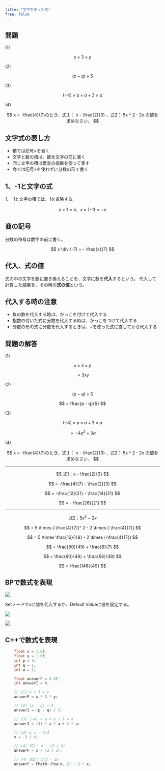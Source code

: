 ```yaml
---
title: "文字を使った式"
free: false
---
```


## 問題

(1)

$$
  x \times 3 \times y
$$

(2)

$$
  (p - q) \div 5
$$

(3)

$$
  (-4) \times a \times a + 3 \times a
$$

(4)

$$
  x = -\frac{4}{7}のとき、式１： x - \frac{2}{3} 、式2： 5x ^ 2 - 2x の値を求めなさい。
$$

## 文字式の表し方

- 積では記号×を省く
- 文字と数の積は、数を文字の前に書く
- 同じ文字の積は累乗の指数を使って表す
- 商では記号÷を使わずに分数の形で書く

## 1、-1と文字の式

1、-1と文字の積では、1を省略する。

$$
  x \times 1 = x、 x \times (-1) = -x
$$

## 商の記号

分数の符号は数字の前に書く。

$$
  x \div (-7) = - \frac{x}{7}
$$

## 代入、式の値

式の中の文字を数に置き換えることを、文字に数を**代入**するという。
代入して計算した結果を、その時の**式の値**という。

## 代入する時の注意

- 負の数を代入する時は、かっこを付けて代入する
- 指数の付いた式に分数を代入する時は、かっこをつけて代入する
- 分数の形の式に分数を代入するときは、÷を使った式に直してから代入する

## 問題の解答

(1)

$$
  x \times 3 \times y
$$

$$
  = 3xy
$$

(2)

$$
  (p - q) \div 5
$$

$$
  = \frac{p - q}{5}
$$

(3)

$$
  (-4) \times a \times a + 3 \times a
$$

$$
  = -4a^2 + 3a
$$

(4)

$$
  x = -\frac{4}{7}のとき、式１： x - \frac{2}{3} 、式2： 5x ^ 2 - 2x の値を求めなさい。
$$

---

$$
  式1：x - \frac{2}{3}
$$

$$
  = -\frac{4}{7} - \frac{2}{3}
$$

$$
  = -\frac{12}{21} - \frac{14}{21}
$$

$$
  = - \frac{26}{21}
$$

--- 

$$
  式2：5x ^ 2 - 2x
$$

$$
  = 5 \times (-\frac{4}{7})^ 2 - 2 \times (-\frac{4}{7})
$$

$$
  = 5 \times \frac{16}{49} - 2 \times (-\frac{4}{7})
$$

$$
  = \frac{90}{49} + \frac{8}{7}
$$

$$
  = \frac{90}{49} + \frac{56}{49}
$$

$$
  = \frac{146}{49}
$$

## BPで数式を表現

![](/images/books/book-ue5_mathematical_programming/chap_03_character_expression/2022-07-23-22-44-13.png)

Setノードでxに値を代入するか、Default Valueに値を設定する。

![](/images/books/book-ue5_mathematical_programming/chap_03_character_expression/2022-07-23-23-25-34.png)

![](/images/books/book-ue5_mathematical_programming/chap_03_character_expression/2022-07-23-23-23-39.png)

## C++で数式を表現

```cpp
	float x = 1.0f;
	float y = 1.0f;
	int p = 1;
	int q = 1;
	int a = 1;

	float answerF = 0.0f;
	int answerI = 0;

	// (1) x × 3 × y
	answerF = x * 3 * y;

	// (2) (p - q) ÷ 5
	answerI = (p - q) / 5;

	// (3) (−4) × a × a + 3 × a
	answerI = (4) * a * a + 3 * a;

	// (4) x = - 3/4
	x = -3 / 4;

	// (4) 式1： x - (2 / 3)
	answerF = x - (2 / 3);

	// (4) 式2： x^2 - 2x
	answerF = FMath::Pow(x, 2) - 2 * x;
```